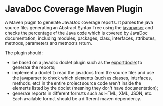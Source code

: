# JavaDoc Coverage Maven Plugin
A Maven plugin to generate JavaDoc coverage reports. It parses the java source files generating an Abstract Syntax Tree using the [javaparser](http://javaparser.org) and checks the percentage of the Java code which is covered by JavaDoc documentation, including modules, packages, class, interfaces, attributes, methods, parameters and method's return.

The plugin should:

- be based on a javadoc doclet plugin such as the [exportdoclet](https://github.com/manoelcampos/exportdoclet) to generate the reports;
- implement a doclet to read the javadocs from the source files and use the javaparser to check which elements (such as classes, interfaces, methods, etc) in the entire project source code aren't inside the elements listed by the doclet (meaning they don't have documentation);
- generate reports in different formats such as HTML, XML, JSON, etc. Each available format should be a different maven dependency.
